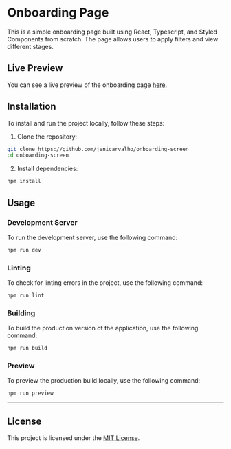 # Onboarding Page

This is a simple onboarding page built using React, Typescript, and Styled Components from scratch. The page allows users to apply filters and view different stages.

## Live Preview

You can see a live preview of the onboarding page [here]().

## Installation

To install and run the project locally, follow these steps:

1. Clone the repository:

```bash
git clone https://github.com/jenicarvalho/onboarding-screen
cd onboarding-screen
```

2. Install dependencies:

```bash
npm install
```

## Usage

### Development Server

To run the development server, use the following command:

```bash
npm run dev
```


### Linting

To check for linting errors in the project, use the following command:

```bash
npm run lint
```

### Building

To build the production version of the application, use the following command:

```bash
npm run build
```

### Preview

To preview the production build locally, use the following command:

```bash
npm run preview
```

---

## License

This project is licensed under the [MIT License](https://opensource.org/licenses/MIT).
